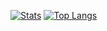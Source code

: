 [![Stats](https://github-readme-stats.vercel.app/api?username=tangerineey&show_icons=true&theme=holi)](https://github.com/anuraghazra/github-readme-stats)
[![Top Langs](https://github-readme-stats.vercel.app/api/top-langs/?username=tangerineey&layout=compact&theme=holi&langs_count=8&hide_border=true)](https://github.com/anuraghazra/github-readme-stats)
